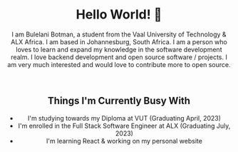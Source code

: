 <h1 align="center">Hello World! 👋</h1>
<p align="center">I am Bulelani Botman, a student from the Vaal University of Technology & ALX Africa. I am based in Johannesburg, South Africa. I am a person who loves to learn and expand my knowledge in the software development realm. I love backend development and open source software / projects. I am very much interested and would love to contribute more to open source.</p>
<br />

<h2 align="center">Things I'm Currently Busy With</h2>
<ul align="center" list->
    <li>I'm studying towards my Diploma at VUT (Graduating April, 2023)</li>
    <li>I'm enrolled in the Full Stack Software Engineer at ALX (Graduating July, 2023)</li>
    <li>I'm learning React & working on my personal website</li>
</ul>
